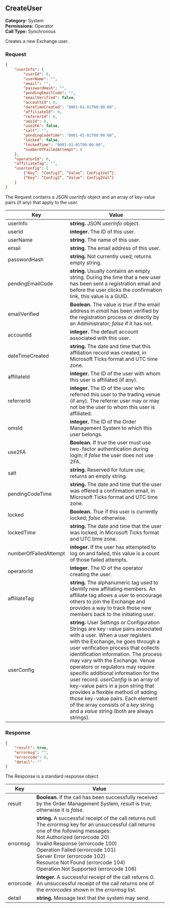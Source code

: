 ## CreateUser

**Category:** System<br />**Permissions:** Operator<br />**Call Type:** Synchronous

Creates a new Exchange user.

### Request

```json
{
    "userInfo": {
        "userId": 0,
        "userName": "",
        "email": "",
        "passwordHash": "",
        "pendingEmailCode": "",
        "emailVerified": false,
        "accountId": 0,
        "dateTimeCreated": "0001-01-01T00:00:00",
        "affiliateId": 0,
        "refererId": 0,
        "omsId": 0,
        "use2FA": false,
        "salt": "",
        "pendingCodeTime": "0001-01-01T00:00:00",
        "locked": false,
        "lockedTime": "0001-01-01T00:00:00",
        "numberOfFailedAttempt": 0
    },
    "operatorId": 0,
    "affiliateTag": "",
    "userConfig": [
        {"Key”: “Config1”, “Value”: Config1Val”},
        {“Key”: “Config2”, “Value”: Config2Val”}
    ]
}
```
The Request contains a JSON *userInfo* object and an array of key-value pairs (if any) that apply to the user.

| Key          | Value                                                        |
| ------------ | ------------------------------------------------------------ |
| userInfo     | **string.** JSON *userInfo* object.                            |
| userId                | **integer.** The ID of this user.                            |
| userName              | **string.** The name of this user.                           |
| email                 | **string.** The email address of this user.                  |
| passwordHash          | **string.** Not currently used; returns empty string.        |
| pendingEmailCode      | **string.** Usually contains an empty string. During the time that a new user has been sent a registration email and before the user clicks the confirmation link, this value is a GUID. |
| emailVerified         | **Boolean.** The value is *true* if the email address in *email* has been verified by the registration process or directly by an Administrator; *false* if it has not. |
| accountId             | **integer.** The default account associated with this user.  |
| dateTimeCreated       | **string.** The date and time that this affiliation record was created, in Microsoft Ticks format and UTC time zone. |
| affiliateId           | **integer.** The ID of the user with whom this user is affiliated (if any). |
| referrerId            | **integer.** The ID of the user who referred this user to the trading venue (if any). The referrer user may or may not be the user to whom this user is affiliated. |
| omsId                 | **integer.** The ID of the Order Management System to which this user belongs. |
| use2FA                | **Boolean.** If *true* the user must use two-factor authentication during login; if *false* the user does not use 2FA. |
| salt                  | **string.** Reserved for future use; returns an empty string. |
| pendingCodeTime       | **string.** The date and time that the user was offered a confirmation email, in Microsoft Ticks format and UTC time zone. |
| locked                | **Boolean.** *True* if this user is currently locked; *false* otherwise. |
| lockedTime            | **string.** The date and time that the user was locked, in Microsoft Ticks format and UTC time zone. |
| numberOfFailedAttempt | **integer.** If the user has attempted to log on and failed, this value is a count of those failed attempts. |
| operatorId   | **integer.** The ID of the operator creating the user.       |
| affiliateTag | **string.** The alphanumeric tag used to identify new affiliating members. An affiliate tag allows a user to encourage others to join the Exchange and provides a way to track those new members back to the initiating user. |
| userConfig   | **string.** User Settings or Configuration Strings are key-value pairs associated with a user. When a user registers with the Exchange, he goes through a user verification process that collects identification information. The process may vary with the Exchange. Venue operators or regulators may require specific additional information for the user record. *userConfig* is an array of key-value pairs in a json string that provides a flexible method of adding those key-value pairs. Each element of the array consists of a *key* string and a *value* string (both are always strings). |

### Response

```json
{
    "result": true,
    "errormsg": "",
    "errorcode": 0,
    "detail": ""
}
```
The Response is a standard response object.

| Key       | Value                                                        |
| --------- | ------------------------------------------------------------ |
| result    | **Boolean.** If the call has been successfully received by the Order Management System, *result* is *true;* otherwise it is *false.* |
| errormsg  | **string.** A successful receipt of the call returns *null.* The *errormsg* key for an unsuccessful call returns one of the following messages:<br />Not Authorized (errorcode 20)<br />Invalid Response (errorcode 100)<br />Operation Failed (errorcode 101)<br />Server Error (errorcode 102)<br />Resource Not Found (errorcode 104)<br />Operation Not Supported (errorcode 106) |
| errorcode | **integer.** A successful receipt of the call returns 0. An unsuccessful receipt of the call returns one of the *errorcodes* shown in the *errormsg* list. |
| detail    | **string.** Message text that the system may send.           |
